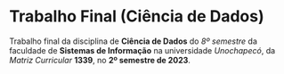 # Trabalho Final (Ciência de Dados)
Trabalho final da disciplina de **Ciência de Dados** do _8º semestre_ da faculdade de **Sistemas de Informação** na universidade _Unochapecó_, da _Matriz Curricular_ **1339**, no **2º semestre de 2023**.
